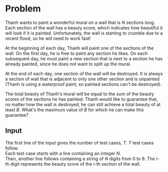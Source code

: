 # Problem

Thanh wants to paint a wonderful mural on a wall that is $N$ sections long. Each section of the wall has a beauty score, which indicates how beautiful it will look if it is painted. Unfortunately, the wall is starting to crumble due to a recent flood, so he will need to work fast!

At the beginning of each day, Thanh will paint one of the sections of the wall. On the first day, he is free to paint any section he likes. On each subsequent day, he must paint a new section that is next to a section he has already painted, since he does not want to split up the mural.

At the end of each day, one section of the wall will be destroyed. It is always a section of wall that is adjacent to only one other section and is unpainted (Thanh is using a waterproof paint, so painted sections can't be destroyed).

The total beauty of Thanh's mural will be equal to the sum of the beauty scores of the sections he has painted. Thanh would like to guarantee that, no matter how the wall is destroyed, he can still achieve a total beauty of at least $B$. What's the maximum value of $B$ for which he can make this guarantee?

## Input

The first line of the input gives the number of test cases, $T$. $T$ test cases follow.  
Each test case starts with a line containing an integer $N$.  
Then, another line follows containing a string of $N$ digits from 0 to 9. The $i$-th digit represents the beauty score of the $i$-th section of the wall.
